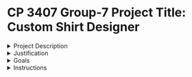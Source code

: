 # CP 3407 Group-7 Project Title: Custom Shirt Designer

<details>
<summary>
Project Description
</summary>
  
  ## Project Description
Custom Shirt Designer is an innovative website that allows users to design and purchase custom shirts tailored to their preferences. Users can select the size and color for the shirt base, create or choose specific designs, and complete the purchase online. The platform ensures a smooth user experience from customization to delivery, featuring secure online payment and efficient order delivery. Additionally, it offers a dedicated section for users to view their past orders and track current ones. The integrated virtual assistant provides real-time assistance with design choices, order processes, and any queries, making Custom Shirt Designer a convenient and personalized solution for custom apparel shopping.
</details>

<details>
<summary>
  Justification
</summary>
  
## Justification
The demand for personalized apparel is rapidly increasing in today's market, driven by consumers' desire for unique self-expression. Traditional retail stores often lack the variety and customization options that modern customers seek. Additionally, the convenience of online shopping has become a significant factor in purchasing decisions. Market research indicates a growing trend towards online customization platforms for clothing, highlighting the need for innovative ICT solutions in this sector. Existing ICT solutions in the market offer limited customization options and may not provide an intuitive user experience. Many platforms lack integration with virtual assistants, which can enhance user engagement and satisfaction. Therefore, there is a clear opportunity to develop a comprehensive custom shirt designing website that caters to the evolving needs of consumers.
</details>

<details>
<summary>
  Goals
</summary>
  
## Goals
The primary goal of the Custom Shirt Designer project is to develop a user-friendly website that enables customers to design and purchase custom shirts with ease. Project deliverables consist of:
1. User Interface: Design an intuitive and visually appealing interface that guides users through the customization process.
2. Customization Options: Implement a varied range of customization features, covering shirt size, color, and personalized design options.
3. Virtual Assistant Integration: Integrate a virtual assistant to provide real-time support and assistance to users throughout the design and ordering process.
4. Secure Payment Gateway: Implement a secure online payment system to facilitate seamless transactions.
5. Order Tracking: Develop a system for users to track the status of their orders and view past purchases.
</details>

<details>
<summary>
  Instructions
</summary>
  
## Instructions
1. Install [VS Code](https://code.visualstudio.com/download) or others
2. Install [XAMPP](https://www.apachefriends.org/download.html)
3. Run XAMPP Control Pannel and clicl 'Start' on Apache and My Sql Server. Ensures that port 80, 443 and 3306 are not being used by other app.
   ![Screenshot 2024-08-02 155454](https://github.com/user-attachments/assets/67dda34b-3e17-4ac1-b47f-0387654ef845)
4. Open web browser and search for 'localhost', then on website header, click 'phpMyAdmin'
   ![Screenshot 2024-08-02 155822](https://github.com/user-attachments/assets/b35e144f-fdb8-4c19-9523-f1bbbb8355ea)
5. Create a new database, name it with 'users'
   ![Screenshot 2024-08-02 155958](https://github.com/user-attachments/assets/82d73785-89d5-4984-be8d-a781a8de32ac)


</details>
